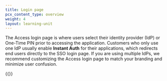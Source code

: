 ```yaml
---
title: Login page
pcx_content_type: overview
weight: 4
layout: learning-unit
---
```


The Access login page is where users select their identity provider (IdP) or One-Time PIN prior to accessing the application. Customers who only use one IdP usually enable **Instant Auth** for their applications, which redirects end users directly to the SSO login page. If you are using multiple IdPs, we recommend customizing the Access login page to match your branding and minimize user confusion.

{{<render file="access/_login-page.md" productFolder="cloudflare-one">}}